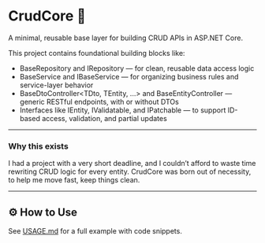 # CrudCore 🧱

A minimal, reusable base layer for building CRUD APIs in ASP.NET Core.

This project contains foundational building blocks like:
- BaseRepository<T> and IRepository<T> — for clean, reusable data access logic
- BaseService<T> and IBaseService<T> — for organizing business rules and service-layer behavior
- BaseDtoController<TDto, TEntity, ...> and BaseEntityController<TEntity> — generic RESTful endpoints, with or without DTOs
- Interfaces like IEntity, IValidatable, and IPatchable — to support ID-based access, validation, and partial updates

---

### Why this exists

I had a project with a very short deadline, and I couldn’t afford to waste time rewriting CRUD logic for every entity.
CrudCore was born out of necessity, to help me move fast, keep things clean.

---

## ⚙️ How to Use

See [USAGE.md](./USAGE.md) for a full example with code snippets.
